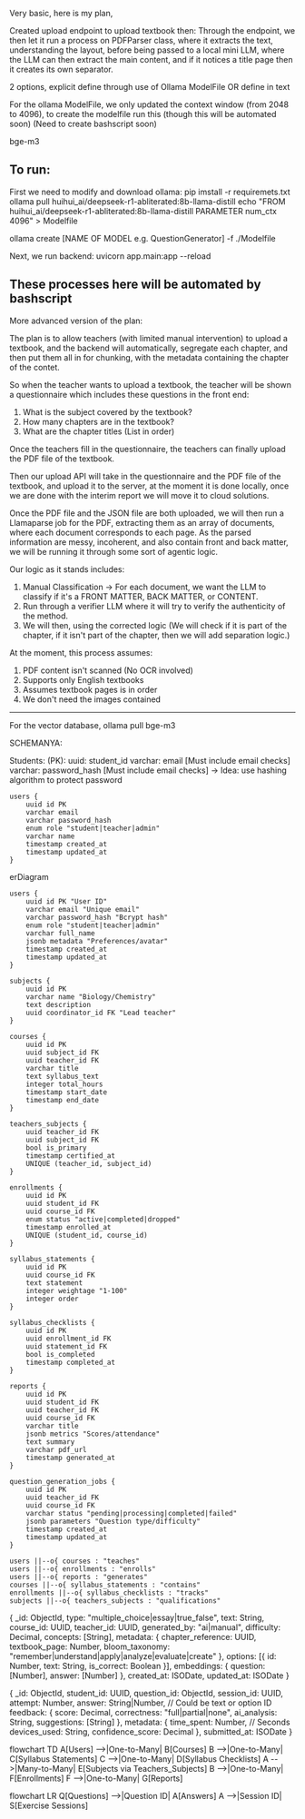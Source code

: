 Very basic, here is my plan, 

Created upload endpoint to upload textbook then:
Through the endpoint, we then let it run a process on PDFParser class, where it extracts the text, understanding the layout, before being passed to a local mini LLM, where the LLM can then extract the main content, and if it notices a title page then it creates its own separator. 


2 options, explicit define through use of Ollama ModelFile OR define in text


For the ollama ModelFile, we only updated the context window (from 2048 to 4096), to create the modelfile run this (though this will be automated soon) (Need to create bashscript soon)


bge-m3

To run: 
-----------
First we need to modify and download ollama:
pip imstall -r requiremets.txt
ollama pull huihui_ai/deepseek-r1-abliterated:8b-llama-distill
echo "FROM huihui_ai/deepseek-r1-abliterated:8b-llama-distill
PARAMETER num_ctx 4096" > Modelfile

ollama create [NAME OF MODEL e.g. QuestionGenerator] -f ./Modelfile

Next, we run backend:
uvicorn app.main:app --reload     

These processes here will be automated by bashscript
----------
More advanced version of the plan:

The plan is to allow teachers (with limited manual intervention) to upload a textbook, and the backend will automatically, segregate each chapter, and then put them all in for chunking, with the metadata containing the chapter of the contet.

So when the teacher wants to upload a textbook, the teacher will be shown a questionnaire which includes these questions in the front end:
1. What is the subject covered by the textbook?
2. How many chapters are in the textbook?
3. What are the chapter titles (List in order)

Once the teachers fill in the questionnaire, the teachers can finally upload the PDF file of the textbook. 

Then our upload API will take in the questionnaire and the PDF file of the textbook, and upload it to the server, at the moment it is done locally, once we are done with the interim report we will move it to cloud solutions.

Once the PDF file and the JSON file are both uploaded, we will then run a Llamaparse job for the PDF, extracting them as an array of documents, where each document corresponds to each page. As the parsed information are messy, incoherent, and also contain front and back matter, we will be running it through some sort of agentic logic. 

Our logic as it stands includes:
1. Manual Classification -> For each document, we want the LLM to classify if it's a FRONT MATTER, BACK MATTER, or CONTENT. 
2. Run through a verifier LLM where it will try to verify the authenticity of the method. 
3. We will then, using the corrected logic (We will check if it is part of the chapter, if it isn't part of the chapter, then we will add separation logic.)

At the moment, this process assumes:
1. PDF content isn't scanned (No OCR involved)
2. Supports only English textbooks 
3. Assumes textbook pages is in order
4. We don't need the images contained




---- 
For the vector database, 
ollama pull bge-m3



SCHEMANYA:

Students:
(PK):   uuid: student_id
        varchar: email  [Must include email checks]
        varchar: password_hash  [Must include email checks] -> Idea: use hashing algorithm to protect password



    users {
        uuid id PK
        varchar email
        varchar password_hash
        enum role "student|teacher|admin"
        varchar name
        timestamp created_at
        timestamp updated_at
    }




erDiagram

    users {
        uuid id PK "User ID"
        varchar email "Unique email"
        varchar password_hash "Bcrypt hash"
        enum role "student|teacher|admin"
        varchar full_name
        jsonb metadata "Preferences/avatar"
        timestamp created_at
        timestamp updated_at
    }

    subjects {
        uuid id PK
        varchar name "Biology/Chemistry"
        text description
        uuid coordinator_id FK "Lead teacher"
    }

    courses {
        uuid id PK
        uuid subject_id FK
        uuid teacher_id FK
        varchar title
        text syllabus_text
        integer total_hours
        timestamp start_date
        timestamp end_date
    }

    teachers_subjects {
        uuid teacher_id FK
        uuid subject_id FK
        bool is_primary
        timestamp certified_at
        UNIQUE (teacher_id, subject_id)
    }

    enrollments {
        uuid id PK
        uuid student_id FK
        uuid course_id FK
        enum status "active|completed|dropped"
        timestamp enrolled_at
        UNIQUE (student_id, course_id)
    }

    syllabus_statements {
        uuid id PK
        uuid course_id FK
        text statement
        integer weightage "1-100"
        integer order
    }

    syllabus_checklists {
        uuid id PK
        uuid enrollment_id FK
        uuid statement_id FK
        bool is_completed
        timestamp completed_at
    }

    reports {
        uuid id PK
        uuid student_id FK
        uuid teacher_id FK
        uuid course_id FK
        varchar title
        jsonb metrics "Scores/attendance"
        text summary
        varchar pdf_url
        timestamp generated_at
    }

    question_generation_jobs {
        uuid id PK
        uuid teacher_id FK
        uuid course_id FK
        varchar status "pending|processing|completed|failed"
        jsonb parameters "Question type/difficulty"
        timestamp created_at
        timestamp updated_at
    }

    users ||--o{ courses : "teaches"
    users ||--o{ enrollments : "enrolls"
    users ||--o{ reports : "generates"
    courses ||--o{ syllabus_statements : "contains"
    enrollments ||--o{ syllabus_checklists : "tracks"
    subjects ||--o{ teachers_subjects : "qualifications"



{
  _id: ObjectId,
  type: "multiple_choice|essay|true_false",
  text: String,
  course_id: UUID,
  teacher_id: UUID,
  generated_by: "ai|manual",
  difficulty: Decimal,
  concepts: [String],
  metadata: {
    chapter_reference: UUID,
    textbook_page: Number,
    bloom_taxonomy: "remember|understand|apply|analyze|evaluate|create"
  },
  options: [{
    id: Number,
    text: String,
    is_correct: Boolean
  }],
  embeddings: {
    question: [Number],
    answer: [Number]
  },
  created_at: ISODate,
  updated_at: ISODate
}


{
  _id: ObjectId,
  student_id: UUID,
  question_id: ObjectId,
  session_id: UUID,
  attempt: Number,
  answer: String|Number, // Could be text or option ID
  feedback: {
    score: Decimal,
    correctness: "full|partial|none",
    ai_analysis: String,
    suggestions: [String]
  },
  metadata: {
    time_spent: Number, // Seconds
    devices_used: String,
    confidence_score: Decimal
  },
  submitted_at: ISODate
}


flowchart TD
    A[Users] -->|One-to-Many| B[Courses]
    B -->|One-to-Many| C[Syllabus Statements]
    C -->|One-to-Many| D[Syllabus Checklists]
    A -->|Many-to-Many| E[Subjects via Teachers_Subjects]
    B -->|One-to-Many| F[Enrollments]
    F -->|One-to-Many| G[Reports]

flowchart LR
    Q[Questions] -->|Question ID| A[Answers]
    A -->|Session ID| S[Exercise Sessions]
